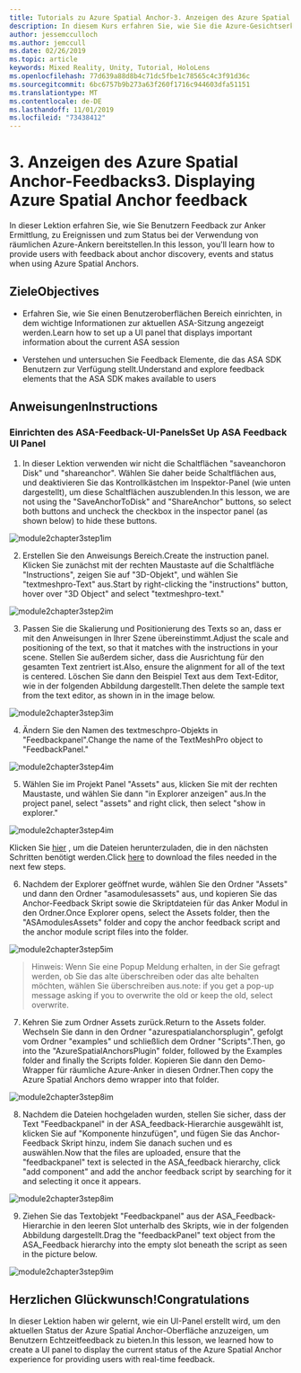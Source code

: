 ```yaml
---
title: Tutorials zu Azure Spatial Anchor-3. Anzeigen des Azure Spatial Anchor-Feedbacks
description: In diesem Kurs erfahren Sie, wie Sie die Azure-Gesichtserkennung in einer Mixed Reality-Anwendung implementieren.
author: jessemcculloch
ms.author: jemccull
ms.date: 02/26/2019
ms.topic: article
keywords: Mixed Reality, Unity, Tutorial, HoloLens
ms.openlocfilehash: 77d639a88d8b4c71dc5fbe1c78565c4c3f91d36c
ms.sourcegitcommit: 6bc6757b9b273a63f260f1716c944603dfa51151
ms.translationtype: MT
ms.contentlocale: de-DE
ms.lasthandoff: 11/01/2019
ms.locfileid: "73438412"
---
```

# <a name="3-displaying-azure-spatial-anchor-feedback"></a><span data-ttu-id="58ee7-105">3. Anzeigen des Azure Spatial Anchor-Feedbacks</span><span class="sxs-lookup"><span data-stu-id="58ee7-105">3. Displaying Azure Spatial Anchor feedback</span></span>

<span data-ttu-id="58ee7-106">In dieser Lektion erfahren Sie, wie Sie Benutzern Feedback zur Anker Ermittlung, zu Ereignissen und zum Status bei der Verwendung von räumlichen Azure-Ankern bereitstellen.</span><span class="sxs-lookup"><span data-stu-id="58ee7-106">In this lesson, you'll learn how to provide users with feedback about anchor discovery, events and status when using Azure Spatial Anchors.</span></span>

## <a name="objectives"></a><span data-ttu-id="58ee7-107">Ziele</span><span class="sxs-lookup"><span data-stu-id="58ee7-107">Objectives</span></span>

* <span data-ttu-id="58ee7-108">Erfahren Sie, wie Sie einen Benutzeroberflächen Bereich einrichten, in dem wichtige Informationen zur aktuellen ASA-Sitzung angezeigt werden.</span><span class="sxs-lookup"><span data-stu-id="58ee7-108">Learn how to set up a UI panel that displays important information about the current ASA session</span></span>

* <span data-ttu-id="58ee7-109">Verstehen und untersuchen Sie Feedback Elemente, die das ASA SDK Benutzern zur Verfügung stellt.</span><span class="sxs-lookup"><span data-stu-id="58ee7-109">Understand and explore feedback elements that the ASA SDK makes available to users</span></span>

## <a name="instructions"></a><span data-ttu-id="58ee7-110">Anweisungen</span><span class="sxs-lookup"><span data-stu-id="58ee7-110">Instructions</span></span>

### <a name="set-up-asa-feedback-ui-panel"></a><span data-ttu-id="58ee7-111">Einrichten des ASA-Feedback-UI-Panels</span><span class="sxs-lookup"><span data-stu-id="58ee7-111">Set Up ASA Feedback UI Panel</span></span>

1. <span data-ttu-id="58ee7-112">In dieser Lektion verwenden wir nicht die Schaltflächen "saveanchoron Disk" und "shareanchor". Wählen Sie daher beide Schaltflächen aus, und deaktivieren Sie das Kontrollkästchen im Inspektor-Panel (wie unten dargestellt), um diese Schaltflächen auszublenden.</span><span class="sxs-lookup"><span data-stu-id="58ee7-112">In this lesson, we are not using the "SaveAnchorToDisk" and "ShareAnchor" buttons, so select both buttons and uncheck the checkbox in the inspector panel (as shown below) to hide these buttons.</span></span>
   

![module2chapter3step1im](images/module2chapter3step1im.PNG)

2. <span data-ttu-id="58ee7-114">Erstellen Sie den Anweisungs Bereich.</span><span class="sxs-lookup"><span data-stu-id="58ee7-114">Create the instruction panel.</span></span> <span data-ttu-id="58ee7-115">Klicken Sie zunächst mit der rechten Maustaste auf die Schaltfläche "Instructions", zeigen Sie auf "3D-Objekt", und wählen Sie "textmeshpro-Text" aus.</span><span class="sxs-lookup"><span data-stu-id="58ee7-115">Start by right-clicking the "instructions" button, hover over "3D Object" and select "textmeshpro-text."</span></span>

![module2chapter3step2im](images/module2chapter3step2im.PNG)

3. <span data-ttu-id="58ee7-117">Passen Sie die Skalierung und Positionierung des Texts so an, dass er mit den Anweisungen in Ihrer Szene übereinstimmt.</span><span class="sxs-lookup"><span data-stu-id="58ee7-117">Adjust the scale and positioning of the text, so that it matches with the instructions in your scene.</span></span> <span data-ttu-id="58ee7-118">Stellen Sie außerdem sicher, dass die Ausrichtung für den gesamten Text zentriert ist.</span><span class="sxs-lookup"><span data-stu-id="58ee7-118">Also, ensure the alignment for all of the text is centered.</span></span> <span data-ttu-id="58ee7-119">Löschen Sie dann den Beispiel Text aus dem Text-Editor, wie in der folgenden Abbildung dargestellt.</span><span class="sxs-lookup"><span data-stu-id="58ee7-119">Then delete the sample text from the text editor, as shown in in the image below.</span></span>

![module2chapter3step3im](images/module2chapter3step3im.PNG)

4. <span data-ttu-id="58ee7-121">Ändern Sie den Namen des textmeschpro-Objekts in "Feedbackpanel".</span><span class="sxs-lookup"><span data-stu-id="58ee7-121">Change the name of the TextMeshPro object to "FeedbackPanel."</span></span>
   

![module2chapter3step4im](images/module2chapter3step4im.PNG)

5. <span data-ttu-id="58ee7-123">Wählen Sie im Projekt Panel "Assets" aus, klicken Sie mit der rechten Maustaste, und wählen Sie dann "in Explorer anzeigen" aus.</span><span class="sxs-lookup"><span data-stu-id="58ee7-123">In the project panel, select "assets" and right click, then select "show in explorer."</span></span>
   

![module2chapter3step4im](images/module2chapter3step5im.PNG)

<span data-ttu-id="58ee7-125">Klicken Sie [hier](https://onedrive.live.com/?authkey=%21ABXEC8PvyQu8Qd8&id=5B7335C4342BCB0E%21395636&cid=5B7335C4342BCB0E) , um die Dateien herunterzuladen, die in den nächsten Schritten benötigt werden.</span><span class="sxs-lookup"><span data-stu-id="58ee7-125">Click [here](https://onedrive.live.com/?authkey=%21ABXEC8PvyQu8Qd8&id=5B7335C4342BCB0E%21395636&cid=5B7335C4342BCB0E) to download the files needed in the next few steps.</span></span>

6. <span data-ttu-id="58ee7-126">Nachdem der Explorer geöffnet wurde, wählen Sie den Ordner "Assets" und dann den Ordner "asamodulesassets" aus, und kopieren Sie das Anchor-Feedback Skript sowie die Skriptdateien für das Anker Modul in den Ordner.</span><span class="sxs-lookup"><span data-stu-id="58ee7-126">Once Explorer opens, select the Assets folder, then the "ASAmodulesAssets" folder and copy the anchor feedback script and the anchor module script files into the folder.</span></span> 

![module2chapter3step5im](images/module2chapter3step6im.PNG)

> <span data-ttu-id="58ee7-128">Hinweis: Wenn Sie eine Popup Meldung erhalten, in der Sie gefragt werden, ob Sie das alte überschreiben oder das alte behalten möchten, wählen Sie überschreiben aus.</span><span class="sxs-lookup"><span data-stu-id="58ee7-128">note: if you get a pop-up message asking if you to overwrite the old or keep the old, select overwrite.</span></span>

7. <span data-ttu-id="58ee7-129">Kehren Sie zum Ordner Assets zurück.</span><span class="sxs-lookup"><span data-stu-id="58ee7-129">Return to the Assets folder.</span></span> <span data-ttu-id="58ee7-130">Wechseln Sie dann in den Ordner "azurespatialanchorsplugin", gefolgt vom Ordner "examples" und schließlich dem Ordner "Scripts".</span><span class="sxs-lookup"><span data-stu-id="58ee7-130">Then, go into the "AzureSpatialAnchorsPlugin" folder, followed by the Examples folder and finally the Scripts folder.</span></span> <span data-ttu-id="58ee7-131">Kopieren Sie dann den Demo-Wrapper für räumliche Azure-Anker in diesen Ordner.</span><span class="sxs-lookup"><span data-stu-id="58ee7-131">Then copy the Azure Spatial Anchors demo wrapper into that folder.</span></span> 

![module2chapter3step8im](images/module2chapter3step7im.PNG)

8. <span data-ttu-id="58ee7-133">Nachdem die Dateien hochgeladen wurden, stellen Sie sicher, dass der Text "Feedbackpanel" in der ASA_feedback-Hierarchie ausgewählt ist, klicken Sie auf "Komponente hinzufügen", und fügen Sie das Anchor-Feedback Skript hinzu, indem Sie danach suchen und es auswählen.</span><span class="sxs-lookup"><span data-stu-id="58ee7-133">Now that the files are uploaded, ensure that the "feedbackpanel" text is selected in the ASA_feedback hierarchy, click "add component" and add the anchor feedback script by searching for it and selecting it once it appears.</span></span> 

![module2chapter3step8im](images/module2chapter3step8im.PNG)

9. <span data-ttu-id="58ee7-135">Ziehen Sie das Textobjekt "Feedbackpanel" aus der ASA_Feedback-Hierarchie in den leeren Slot unterhalb des Skripts, wie in der folgenden Abbildung dargestellt.</span><span class="sxs-lookup"><span data-stu-id="58ee7-135">Drag the "feedbackPanel" text object from the ASA_Feedback hierarchy into the empty slot beneath the script as seen in the picture below.</span></span> 

![module2chapter3step9im](images/module2chapter3step9im.PNG)

## <a name="congratulations"></a><span data-ttu-id="58ee7-137">Herzlichen Glückwunsch!</span><span class="sxs-lookup"><span data-stu-id="58ee7-137">Congratulations</span></span>

<span data-ttu-id="58ee7-138">In dieser Lektion haben wir gelernt, wie ein UI-Panel erstellt wird, um den aktuellen Status der Azure Spatial Anchor-Oberfläche anzuzeigen, um Benutzern Echtzeitfeedback zu bieten.</span><span class="sxs-lookup"><span data-stu-id="58ee7-138">In this lesson, we learned how to create a UI panel to display the current status of the Azure Spatial Anchor experience for providing users with real-time feedback.</span></span>


